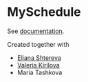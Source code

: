 # MySchedule
See [documentation](docs/documentation.pdf).

Created together with
- [Eliana Shtereva](https://github.com/egshtereva)
- [Valeria Kirilova](https://github.com/kirilovavlr)
- Maria Tashkova
